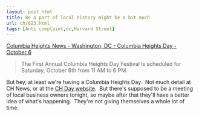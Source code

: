 ```yaml
---
layout: post.html
title: Be a part of local history might be a bit much
url: ch/623.html
tags: [Anti complaint,dc,Harvard Street]
---
```

[Columbia Heights News - Washington, DC - Columbia Heights Day - October 6](http://www.columbiaheightsnews.org/index.php?option=com_content&task=view&id=252&Itemid=49)

> The First Annual Columbia Heights Day Festival is scheduled for Saturday, October 6th from 11 AM to 6 PM.

But hey, at least we're having a Columbia Heights Day.  Not much detail at CH News, or at the [CH Day website](http://www.columbiaheightsday.org/index.htm).  But there's supposed to be a meeting of local business owners tonight, so maybe after that they'll have a better idea of what's happening.  They're not giving themselves a whole lot of time.
